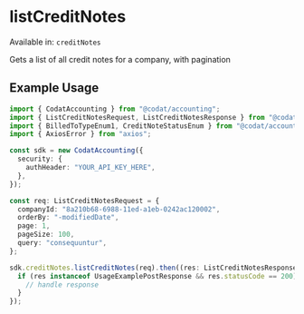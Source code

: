 # listCreditNotes
Available in: `creditNotes`

Gets a list of all credit notes for a company, with pagination

## Example Usage
```typescript
import { CodatAccounting } from "@codat/accounting";
import { ListCreditNotesRequest, ListCreditNotesResponse } from "@codat/accounting/dist/sdk/models/operations";
import { BilledToTypeEnum1, CreditNoteStatusEnum } from "@codat/accounting/dist/sdk/models/shared";
import { AxiosError } from "axios";

const sdk = new CodatAccounting({
  security: {
    authHeader: "YOUR_API_KEY_HERE",
  },
});

const req: ListCreditNotesRequest = {
  companyId: "8a210b68-6988-11ed-a1eb-0242ac120002",
  orderBy: "-modifiedDate",
  page: 1,
  pageSize: 100,
  query: "consequuntur",
};

sdk.creditNotes.listCreditNotes(req).then((res: ListCreditNotesResponse | AxiosError) => {
  if (res instanceof UsageExamplePostResponse && res.statusCode == 200) {
    // handle response
  }
});
```